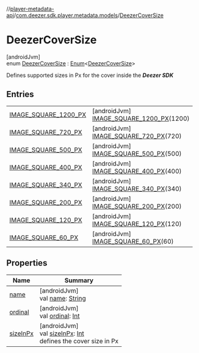 //[player-metadata-api](../../../index.md)/[com.deezer.sdk.player.metadata.models](../index.md)/[DeezerCoverSize](index.md)

# DeezerCoverSize

[androidJvm]\
enum [DeezerCoverSize](index.md) : [Enum](https://kotlinlang.org/api/latest/jvm/stdlib/kotlin/-enum/index.html)&lt;[DeezerCoverSize](index.md)&gt;

Defines supported sizes in Px for the cover inside the **_Deezer SDK_**

## Entries

|                                                                    |                                                                                           |
| ------------------------------------------------------------------ | ----------------------------------------------------------------------------------------- |
| [IMAGE_SQUARE_1200_PX](-i-m-a-g-e_-s-q-u-a-r-e_1200_-p-x/index.md) | [androidJvm]<br/>[IMAGE_SQUARE_1200_PX](-i-m-a-g-e_-s-q-u-a-r-e_1200_-p-x/index.md)(1200) |
| [IMAGE_SQUARE_720_PX](-i-m-a-g-e_-s-q-u-a-r-e_720_-p-x/index.md)   | [androidJvm]<br/>[IMAGE_SQUARE_720_PX](-i-m-a-g-e_-s-q-u-a-r-e_720_-p-x/index.md)(720)    |
| [IMAGE_SQUARE_500_PX](-i-m-a-g-e_-s-q-u-a-r-e_500_-p-x/index.md)   | [androidJvm]<br/>[IMAGE_SQUARE_500_PX](-i-m-a-g-e_-s-q-u-a-r-e_500_-p-x/index.md)(500)    |
| [IMAGE_SQUARE_400_PX](-i-m-a-g-e_-s-q-u-a-r-e_400_-p-x/index.md)   | [androidJvm]<br/>[IMAGE_SQUARE_400_PX](-i-m-a-g-e_-s-q-u-a-r-e_400_-p-x/index.md)(400)    |
| [IMAGE_SQUARE_340_PX](-i-m-a-g-e_-s-q-u-a-r-e_340_-p-x/index.md)   | [androidJvm]<br/>[IMAGE_SQUARE_340_PX](-i-m-a-g-e_-s-q-u-a-r-e_340_-p-x/index.md)(340)    |
| [IMAGE_SQUARE_200_PX](-i-m-a-g-e_-s-q-u-a-r-e_200_-p-x/index.md)   | [androidJvm]<br/>[IMAGE_SQUARE_200_PX](-i-m-a-g-e_-s-q-u-a-r-e_200_-p-x/index.md)(200)    |
| [IMAGE_SQUARE_120_PX](-i-m-a-g-e_-s-q-u-a-r-e_120_-p-x/index.md)   | [androidJvm]<br/>[IMAGE_SQUARE_120_PX](-i-m-a-g-e_-s-q-u-a-r-e_120_-p-x/index.md)(120)    |
| [IMAGE_SQUARE_60_PX](-i-m-a-g-e_-s-q-u-a-r-e_60_-p-x/index.md)     | [androidJvm]<br/>[IMAGE_SQUARE_60_PX](-i-m-a-g-e_-s-q-u-a-r-e_60_-p-x/index.md)(60)       |

## Properties

| Name                                                                                     | Summary                                                                                                                                                                                      |
| ---------------------------------------------------------------------------------------- | -------------------------------------------------------------------------------------------------------------------------------------------------------------------------------------------- |
| [name](-i-m-a-g-e_-s-q-u-a-r-e_60_-p-x/index.md#-372974862%2FProperties%2F1339843472)    | [androidJvm]<br/>val [name](-i-m-a-g-e_-s-q-u-a-r-e_60_-p-x/index.md#-372974862%2FProperties%2F1339843472): [String](https://kotlinlang.org/api/latest/jvm/stdlib/kotlin/-string/index.html) |
| [ordinal](-i-m-a-g-e_-s-q-u-a-r-e_60_-p-x/index.md#-739389684%2FProperties%2F1339843472) | [androidJvm]<br/>val [ordinal](-i-m-a-g-e_-s-q-u-a-r-e_60_-p-x/index.md#-739389684%2FProperties%2F1339843472): [Int](https://kotlinlang.org/api/latest/jvm/stdlib/kotlin/-int/index.html)    |
| [sizeInPx](size-in-px.md)                                                                | [androidJvm]<br/>val [sizeInPx](size-in-px.md): [Int](https://kotlinlang.org/api/latest/jvm/stdlib/kotlin/-int/index.html)<br/>defines the cover size in Px                                  |
